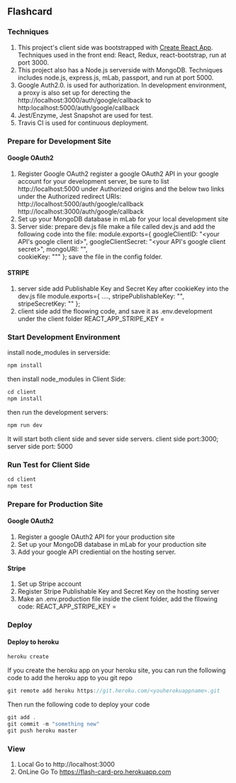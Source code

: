 
## Flashcard 

### Techniques 
1. This project's client side was bootstrapped with [Create React App](https://github.com/facebookincubator/create-react-app). Techniques used in the front end: React, Redux, react-bootstrap, run at port 3000.
2. This project also has a Node.js serverside with MongoDB. Techniques includes node.js, express.js, mLab, passport, and run at port 5000.
3. Google Auth2.0. is used for authorization. In development environment, a proxy is also set up for derecting the http://localhost:3000/auth/google/callback to http:localhost:5000/auth/google/callback 
4. Jest/Enzyme, Jest Snapshot are used for test.
5. Travis CI is used for continuous deployment.

### Prepare for Development Site
#### Google OAuth2
1. Register Google OAuth2
register a google OAuth2 API in your google account for your development server, be sure to list http://localhost:5000 under Authorized origins and 
the below two links under the Authorized redirect URIs:
http://localhost:5000/auth/google/callback
http://localhost:3000/auth/google/callback
2. Set up your MongoDB database in mLab for your local development site
3. Server side: prepare dev.js file
make a file called dev.js and add the following code into the file: 
module.exports={
	googleClientID: "<your API's google client id>",
	googleClientSecret: "<your API's google client secret>",
	mongoURI: "<your DB address>",	
	cookieKey: "<your cookieKey>""
};
save the file in the config folder.

#### STRIPE
1. server side
add Publishable Key and Secret Key after cookieKey into the dev.js file
module.exports={
	....,
	stripePublishableKey: "<your Stripe Publishable Key>",
	stripeSecretKey: "<your Stripe Secret Key>"
};
2. client side
add the floowing code, and save it as .env.development under the client folder
REACT_APP_STRIPE_KEY = <your Stripe Publishable Key>

### Start Development Environment
install node_modules in serverside:
```javascript
npm install 
```
then install node_modules in Client Side: 
```javascript
cd client
npm install 
```

then run the development servers:
```javascript
npm run dev
```

It will start both client side and sever side servers. client side port:3000; server side port: 5000

### Run Test for Client Side
```javascript
cd client
npm test
```
### Prepare for Production Site
#### Google OAuth2
1. Register a google OAuth2 API for your production site
2. Set up your MongoDB database in mLab for your production site
3. Add your google API crediential on the hosting server.

#### Stripe
1. Set up Stripe account
2. Register Stripe Publishable Key and Secret Key on the hosting server
3. Make an .env.production file inside the client folder, add the fllowing code:
REACT_APP_STRIPE_KEY = <your Stripe Publishable Key>

### Deploy 
#### Deploy to heroku
```javascript
heroku create 
```
If you create the heroku app on your heroku site, you can run the following code to add the heroku app to you  git repo
```javascript
git remote add heroku https://git.heroku.com/<youherokuappname>.git
```
Then run the following code to deploy your code
```javascript
git add .
git commit -m "something new"
git push heroku master
```
### View
1. Local 
Go to http://localhost:3000
2. OnLine
Go To https://flash-card-pro.herokuapp.com